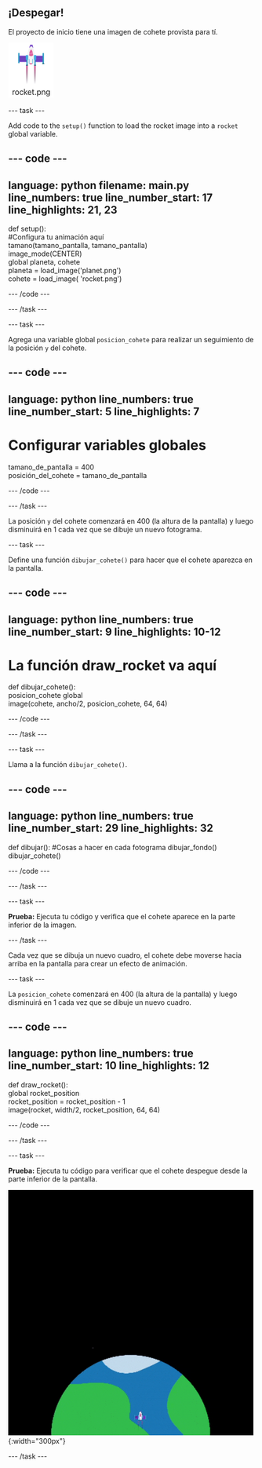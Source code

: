 ## ¡Despegar!

El proyecto de inicio tiene una imagen de cohete provista para tí.

![Imagen del cohete en la galería de imágenes del editor de código.](images/rocket_image.png)

--- task ---

Add code to the `setup()` function to load the rocket image into a `rocket` global variable.

<div class="c-project-code">

--- code ---
---
language: python filename: main.py line_numbers: true line_number_start: 17
line_highlights: 21, 23
---

def setup():   
#Configura tu animación aquí   
tamano(tamano_pantalla, tamano_pantalla)   
image_mode(CENTER)   
global planeta, cohete   
planeta = load_image('planet.png')    
cohete = load_image( 'rocket.png')

--- /code ---

--- /task ---

--- task ---

Agrega una variable global `posicion_cohete` para realizar un seguimiento de la posición `y` del cohete.

--- code ---
---
language: python line_numbers: true line_number_start: 5
line_highlights: 7
---

# Configurar variables globales
tamano_de_pantalla = 400    
posición_del_cohete = tamano_de_pantalla

--- /code ---

--- /task ---


La posición `y` del cohete comenzará en 400 (la altura de la pantalla) y luego disminuirá en 1 cada vez que se dibuje un nuevo fotograma.

--- task ---

Define una función `dibujar_cohete()` para hacer que el cohete aparezca en la pantalla.

--- code ---
---
language: python line_numbers: true line_number_start: 9
line_highlights: 10-12
---

# La función draw_rocket va aquí
def dibujar_cohete():   
posicion_cohete global      
image(cohete, ancho/2, posicion_cohete, 64, 64)


--- /code ---

--- /task ---

--- task ---

Llama a la función `dibujar_cohete()`.

--- code ---
---
language: python line_numbers: true line_number_start: 29
line_highlights: 32
---

def dibujar(): #Cosas a hacer en cada fotograma dibujar_fondo() dibujar_cohete()


--- /code ---

--- /task ---

--- task ---

**Prueba:** Ejecuta tu código y verifica que el cohete aparece en la parte inferior de la imagen.

--- /task ---


Cada vez que se dibuja un nuevo cuadro, el cohete debe moverse hacia arriba en la pantalla para crear un efecto de animación.


--- task ---

La `posicion_cohete` comenzará en 400 (la altura de la pantalla) y luego disminuirá en 1 cada vez que se dibuje un nuevo cuadro.


--- code ---
---
language: python line_numbers: true line_number_start: 10
line_highlights: 12
---

def draw_rocket():   
global rocket_position     
rocket_position = rocket_position - 1    
image(rocket, width/2, rocket_position, 64, 64)

--- /code ---

--- /task ---


--- task ---

**Prueba:** Ejecuta tu código para verificar que el cohete despegue desde la parte inferior de la pantalla.


![Un cohete que vuela a una velocidad constante desde la parte inferior hasta la parte superior de la pantalla.](images/fly.gif){:width="300px"}

--- /task ---

